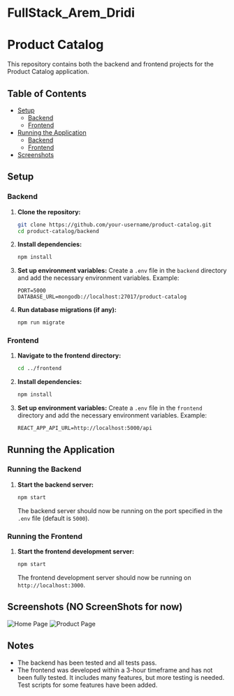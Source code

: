 # FullStack_Arem_Dridi
# Product Catalog

This repository contains both the backend and frontend projects for the Product Catalog application.

## Table of Contents

- [Setup](#setup)
  - [Backend](#backend)
  - [Frontend](#frontend)
- [Running the Application](#running-the-application)
  - [Backend](#running-the-backend)
  - [Frontend](#running-the-frontend)
- [Screenshots](#screenshots)

## Setup

### Backend

1. **Clone the repository:**
   ```sh
   git clone https://github.com/your-username/product-catalog.git
   cd product-catalog/backend
   ```

2. **Install dependencies:**
   ```sh
   npm install
   ```

3. **Set up environment variables:**
   Create a `.env` file in the `backend` directory and add the necessary environment variables. Example:
   ```env
   PORT=5000
   DATABASE_URL=mongodb://localhost:27017/product-catalog
   ```

4. **Run database migrations (if any):**
   ```sh
   npm run migrate
   ```

### Frontend

1. **Navigate to the frontend directory:**
   ```sh
   cd ../frontend
   ```

2. **Install dependencies:**
   ```sh
   npm install
   ```

3. **Set up environment variables:**
   Create a `.env` file in the `frontend` directory and add the necessary environment variables. Example:
   ```env
   REACT_APP_API_URL=http://localhost:5000/api
   ```

## Running the Application

### Running the Backend

1. **Start the backend server:**
   ```sh
   npm start
   ```

   The backend server should now be running on the port specified in the `.env` file (default is `5000`).

### Running the Frontend

1. **Start the frontend development server:**
   ```sh
   npm start
   ```

   The frontend development server should now be running on `http://localhost:3000`.

## Screenshots (NO ScreenShots for now)

![Home Page](screenshots/home.png)
![Product Page](screenshots/product.png)

## Notes <br/>
- The backend has been tested and all tests pass. <br/>
- The frontend was developed within a 3-hour timeframe and has not been fully tested. It includes many features, but more testing is needed. Test scripts for some features have been added.


